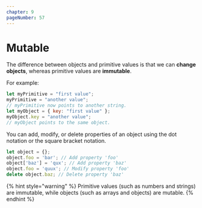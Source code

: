 ```yaml
---
chapter: 9
pageNumber: 57
---
```

# Mutable

The difference between objects and primitive values is that we can **change objects**, whereas primitive values are **immutable**.

For example:

```javascript
let myPrimitive = "first value";
myPrimitive = "another value";
// myPrimitive now points to another string.
let myObject = { key: "first value" };
myObject.key = "another value";
// myObject points to the same object.
```

You can add, modify, or delete properties of an object using the dot notation or the square bracket notation.

```javascript
let object = {};
object.foo = 'bar'; // Add property 'foo'
object['baz'] = 'qux'; // Add property 'baz'
object.foo = 'quux'; // Modify property 'foo'
delete object.baz; // Delete property 'baz'
```

{% hint style="warning" %}
Primitive values (such as numbers and strings) are immutable, while objects (such as arrays and objects) are mutable.
{% endhint %}
